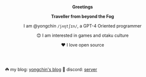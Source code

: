 <br/>
<p align="center"><b>Greetings</b></p>
<p align="center"><b>Traveller from beyond the Fog</b></p>
<p align="center"> I am @yongchin <code>/jʌŋtʃɪn/</code>, a GPT-4 Oriented programmer</p>
<p align="center">😊 I am interested in games and otaku culture</p>
<p align="center"> ❤ I love open source</p>
<br/>
<br/>




☘️ my blog: <a href="https://yongchin.xyz" target="_blank">yongchin's blog</a> 👾 discord: <a href="https://discord.gg/xYNEjpy8Mq" target="_blank">server</a>
